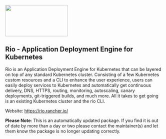<img src="https://rio.rancher.io/assets/logo.svg" width="200" height="100"/>[](https://rio.rancher.io)

## Rio - Application Deployment Engine for Kubernetes

Rio is an Application Deployment Engine for Kubernetes that can be layered on top of any standard Kubernetes cluster.
Consisting of a few Kubernetes custom resources and a CLI to enhance the user experience, users can easily deploy services to Kubernetes and automatically get continuous delivery, DNS, HTTPS, routing, monitoring, autoscaling, canary deployments, git-triggered builds, and much more.
All it takes to get going is an existing Kubernetes cluster and the rio CLI.

Website: https://rio.rancher.io/

**Please Note**: This is an automatically updated package. If you find it is out of date by more than a day or two please contact the maintainer(s) and let them know the package is no longer updating correctly.
